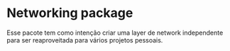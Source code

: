 # Networking package

Esse pacote tem como intenção criar uma layer de network independente para ser reaproveitada para vários projetos pessoais.
